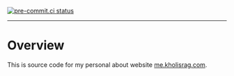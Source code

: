 [![pre-commit.ci status](https://results.pre-commit.ci/badge/github/kholisrag/me.kholisrag.com/main.svg)](https://results.pre-commit.ci/latest/github/kholisrag/me.kholisrag.com/main)

---

# **Overview**

This is source code for my personal about website [me.kholisrag.com](https://me.kholisrag.com).
